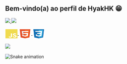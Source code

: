 ## Bem-vindo(a) ao perfil de HyakHK 😁

 <div>
   <a href="https://github.com/HyakHK">
   <img height="180em" src="https://github-readme-stats.vercel.app/api?username=HyakHK&show_icons=true&theme=dark&include_all_commits=true&count_private=true"/>
   <img height="180em" src="https://github-readme-stats.vercel.app/api/top-langs/?username=HyakHK&layout=compact&langs_count=6&theme=dark"/>

</div>
<div style="display: inline_block"><br>
  <img align="center" alt="Js" height="30" width="40" src="https://raw.githubusercontent.com/devicons/devicon/master/icons/javascript/javascript-plain.svg">
  <img align="center" alt="HTML" height="30" width="40" src="https://raw.githubusercontent.com/devicons/devicon/master/icons/html5/html5-original.svg">
  <img align="center" alt="CSS" height="30" width="40" src="https://raw.githubusercontent.com/devicons/devicon/master/icons/css3/css3-original.svg">
</div>
 
 <br>
  <a href="https://www.linkedin.com/in/matheus-mendes-14b51a153" target="_blank"><img src="https://img.shields.io/badge/-LinkedIn-%230077B5?style=for-the-badge&logo=linkedin&logoColor=white" target="_blank"></a> 
 
  ![Snake animation](https://github.com/HyakHK/HyakHK/blob/output/github-contribution-grid-snake.svg)

</div>
